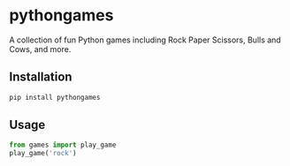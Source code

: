 # pythongames

A collection of fun Python games including Rock Paper Scissors, Bulls and Cows, and more.

## Installation

```bash
pip install pythongames
```

## Usage

```python
from games import play_game
play_game('rock')
```
